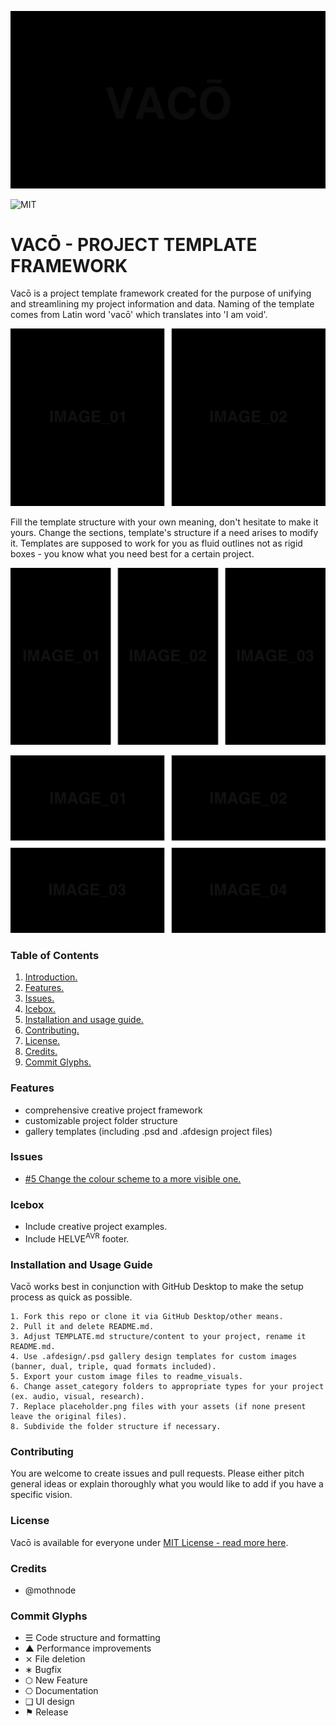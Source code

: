 ![Project Banner](/assets/readme_visuals/example-banner.png)

![MIT](https://joshavanier.github.io/badges/svg/mit.svg)

<a name="features"></a>
# VACŌ - PROJECT TEMPLATE FRAMEWORK

Vacō is a project template framework created for the purpose of unifying and streamlining my project information and data. Naming of the template comes from Latin word 'vacō' which translates into 'I am void'. 

![GALLERY QUAD](/assets/readme_visuals/example-dual-gallery.png)

Fill the template structure with your own meaning, don't hesitate to make it yours. Change the sections, template's structure if a need arises to modify it. Templates are supposed to work for you as fluid outlines not as rigid boxes - you know what you need best for a certain project.

![GALLERY QUAD](/assets/readme_visuals/example-triple-gallery.png)

![GALLERY QUAD](/assets/readme_visuals/example-quad-gallery.png)

<a name="features"></a>

### Table of Contents
1. [Introduction.](#intro)
2. [Features.](#features)
3. [Issues.](#issues)
4. [Icebox.](#icebox)
5. [Installation and usage guide.](#install)
6. [Contributing.](#contribute)
7. [License.](#license)
8. [Credits.](#credits)
9. [Commit Glyphs.](#glyphs)

### Features
+ comprehensive creative project framework
+ customizable project folder structure 
+ gallery templates (including .psd and .afdesign project files)

<a name="issues"></a>
### Issues
+ [#5 Change the colour scheme to a more visible one.](https://github.com/mothnode/vaco/issues/5)

<a name="icebox"></a>
### Icebox
+ Include creative project examples.
+ Include HELVE<sup>AVR</sup> footer.

<a name="install"></a>
### Installation and Usage Guide
Vacō works best in conjunction with GitHub Desktop to make the setup process as quick as possible. 
```
1. Fork this repo or clone it via GitHub Desktop/other means.
2. Pull it and delete README.md.
3. Adjust TEMPLATE.md structure/content to your project, rename it README.md.
4. Use .afdesign/.psd gallery design templates for custom images (banner, dual, triple, quad formats included).
5. Export your custom image files to readme_visuals.
6. Change asset_category folders to appropriate types for your project (ex. audio, visual, research).
7. Replace placeholder.png files with your assets (if none present leave the original files).
8. Subdivide the folder structure if necessary.
```
<a name="contribute"></a>
### Contributing
You are welcome to create issues and pull requests. Please either pitch general ideas or explain thoroughly what you would like to add if you have a specific vision.

<a name="license"></a>
### License
Vacō is available for everyone under [MIT License - read more here](https://github.com/mothnode/vaco/blob/master/LICENSE.md).

<a name="credits"></a>
### Credits
+ @mothnode

<a name="glyphs"></a>
### Commit Glyphs

+ ☰ Code structure and formatting
+ ▲ Performance improvements
+ ⨯ File deletion
+ ∗ Bugfix
+ ⬡ New Feature
+ ⎔ Documentation
+ ❑ UI design
+ ⚑ Release

